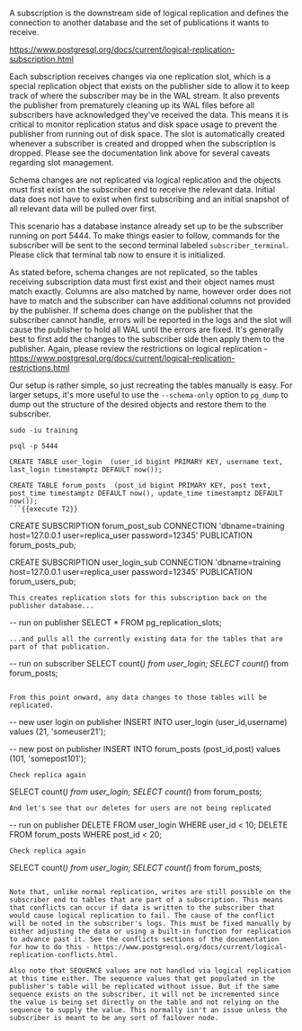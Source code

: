A subscription is the downstream side of logical replication and defines the connection to another database and the set of publications it wants to receive. 

https://www.postgresql.org/docs/current/logical-replication-subscription.html

Each subscription receives changes via one replication slot, which is a special replication object that exists on the publisher side to allow it to keep track of where the subscriber may be in the WAL stream. It also prevents the publisher from prematurely cleaning up its WAL files before all subscribers have acknowledged they've received the data. This means it is critical to monitor replication status and disk space usage to prevent the publisher from running out of disk space. The slot is automatically created whenever a subscriber is created and dropped when the subscription is dropped. Please see the documentation link above for several caveats regarding slot management.

Schema changes are not replicated via logical replication and the objects must first exist on the subscriber end to receive the relevant data. Initial data does not have to exist when first subscribing and an initial snapshot of all relevant data will be pulled over first.

This scenario has a database instance already set up to be the subscriber running on port 5444. To make things easier to follow, commands for the subscriber will be sent to the second terminal labeled `subscriber_terminal`. Please click that terminal tab now to ensure it is initialized.

As stated before, schema changes are not replicated, so the tables receiving subscription data must first exist and their object names must match exactly. Columns are also matched by name, however order does not have to match and the subscriber can have additional columns not provided by the publisher. If schema does change on the publisher that the subscriber cannot handle, errors will be reported in the logs and the slot will cause the publisher to hold all WAL until the errors are fixed. It's generally best to first add the changes to the subscriber side then apply them to the publisher. Again, please review the restrictions on logical replication - https://www.postgresql.org/docs/current/logical-replication-restrictions.html

Our setup is rather simple, so just recreating the tables manually is easy. For larger setups, it's more useful to use the `--schema-only` option to `pg_dump` to dump out the structure of the desired objects and restore them to the subscriber.
```
sudo -iu training

psql -p 5444

CREATE TABLE user_login  (user_id bigint PRIMARY KEY, username text, last_login timestamptz DEFAULT now());

CREATE TABLE forum_posts  (post_id bigint PRIMARY KEY, post text, post_time timestamptz DEFAULT now(), update_time timestamptz DEFAULT now());
```{{execute T2}}
```
CREATE SUBSCRIPTION forum_post_sub CONNECTION 'dbname=training host=127.0.0.1 user=replica_user password=12345' PUBLICATION forum_posts_pub;

CREATE SUBSCRIPTION user_login_sub CONNECTION 'dbname=training host=127.0.0.1 user=replica_user password=12345' PUBLICATION forum_users_pub;
```{{execute T2}}
This creates replication slots for this subscription back on the publisher database...
```
-- run on publisher
SELECT * FROM pg_replication_slots;
```{{execute T1}}
...and pulls all the currently existing data for the tables that are part of that publication. 
```
-- run on subscriber
SELECT count(*) from user_login;
SELECT count(*) from forum_posts;
```{{execute T2}}

From this point onward, any data changes to those tables will be replicated.
```
-- new user login on publisher
INSERT INTO user_login (user_id,username) values (21, 'someuser21');

-- new post on publisher
INSERT INTO forum_posts (post_id,post) values (101, 'somepost101'); 
```{{execute T1}}
Check replica again
```
SELECT count(*) from user_login;
SELECT count(*) from forum_posts;
```{{execute T2}}
And let's see that our deletes for users are not being replicated
```
-- run on publisher
DELETE FROM user_login WHERE user_id < 10;
DELETE FROM forum_posts WHERE post_id < 20; 
```{{execute T1}}
Check replica again
```
SELECT count(*) from user_login;
SELECT count(*) from forum_posts;
```{{execute T2}}

Note that, unlike normal replication, writes are still possible on the subscriber end to tables that are part of a subscription. This means that conflicts can occur if data is written to the subscriber that would cause logical replication to fail. The cause of the conflict will be noted in the subscriber's logs. This must be fixed manually by either adjusting the data or using a built-in function for replication to advance past it. See the conflicts sections of the documentation for how to do this - https://www.postgresql.org/docs/current/logical-replication-conflicts.html.

Also note that SEQUENCE values are not handled via logical replication at this time either. The sequence values that get populated in the publisher's table will be replicated without issue. But if the same sequence exists on the subscriber, it will not be incremented since the value is being set directly on the table and not relying on the sequence to supply the value. This normally isn't an issue unless the subscriber is meant to be any sort of failover node.
